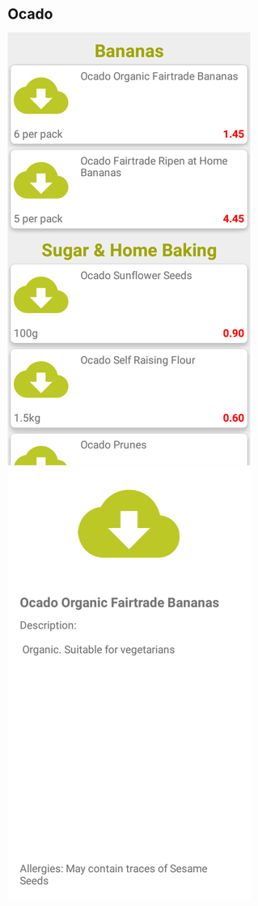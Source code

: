 # Ocado

![Screenshot](https://raw.githubusercontent.com/Drjacky/Ocado/master/list.png)
![Screenshot](https://raw.githubusercontent.com/Drjacky/Ocado/master/detail.png)